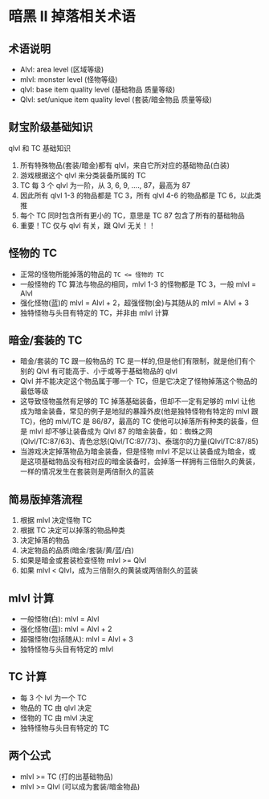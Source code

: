 # 暗黑 II 掉落相关术语

## 术语说明

- Alvl: area level (区域等级)
- mlvl: monster level (怪物等级)
- qlvl: base item quality level (基础物品 质量等级)
- Qlvl: set/unique item quality level (套装/暗金物品 质量等级)

## 财宝阶级基础知识

qlvl 和 TC 基础知识

1. 所有特殊物品(套装/暗金)都有 qlvl，来自它所对应的基础物品(白装)
2. 游戏根据这个 qlvl 来分类装备所属的 TC
3. TC 每 3 个 qlvl 为一阶，从 3, 6, 9, ...., 87，最高为 87
4. 因此所有 qlvl 1-3 的物品都是 TC 3，所有 qlvl 4-6 的物品都是 TC 6，以此类推
5. 每个 TC 同时包含所有更小的 TC，意思是 TC 87 包含了所有的基础物品
6. 重要！TC 仅与 qlvl 有关，跟 Qlvl 无关！！

## 怪物的 TC

- 正常的怪物所能掉落的物品的 `TC <= 怪物的 TC`
- 一般怪物的 TC 算法与物品的相同，mlvl 1-3 的怪物都是 TC 3，一般 mlvl = Alvl
- 强化怪物(蓝)的 mlvl = Alvl + 2，超强怪物(金)与其随从的 mlvl = Alvl + 3
- 独特怪物与头目有特定的 TC，并非由 mlvl 计算

## 暗金/套装的 TC

- 暗金/套装的 TC 跟一般物品的 TC 是一样的,但是他们有限制，就是他们有个别的 Qlvl 有可能高于、小于或等于基础物品的 qlvl
- Qlvl 并不能决定这个物品属于哪一个 TC，但是它决定了怪物掉落这个物品的最低等级
- 这导致怪物虽然有足够的 TC 掉落基础装备，但却不一定有足够的 mlvl 让他成为暗金装备，常见的例子是地狱的暴躁外皮(他是独特怪物有特定的 mlvl 跟 TC)，他的 mlvl/TC 是 86/87，最高的 TC 使他可以掉落所有种类的装备，但是 mlvl 却不够让装备成为 Qlvl 87 的暗金装备，如：蜘蛛之网(Qlvl/TC:87/63)、青色忿怒(Qlvl/TC:87/73)、泰瑞尔的力量(Qlvl/TC:87/85)
- 当游戏决定掉落物品为暗金装备，但是怪物 mlvl 不足以让装备成为暗金，或是这项基础物品没有相对应的暗金装备时，会掉落一样拥有三倍耐久的黄装，一样的情况发生在套装则是两倍耐久的蓝装

## 简易版掉落流程

1. 根据 mlvl 决定怪物 TC
2. 根据 TC 决定可以掉落的物品种类
3. 决定掉落的物品
4. 决定物品的品质(暗金/套装/黄/蓝/白)
5. 如果是暗金或套装检查怪物 mlvl >= Qlvl
6. 如果 mlvl < Qlvl，成为三倍耐久的黄装或两倍耐久的蓝装

## mlvl 计算

- 一般怪物(白): mlvl = Alvl
- 强化怪物(蓝): mlvl = Alvl + 2
- 超强怪物(包括随从): mlvl = Alvl + 3
- 独特怪物与头目有特定的 mlvl

## TC 计算

- 每 3 个 lvl 为一个 TC
- 物品的 TC 由 qlvl 决定
- 怪物的 TC 由 mlvl 决定
- 独特怪物与头目有特定的 TC

## 两个公式

- mlvl >= TC (打的出基础物品)
- mlvl >= Qlvl (可以成为套装/暗金物品)
